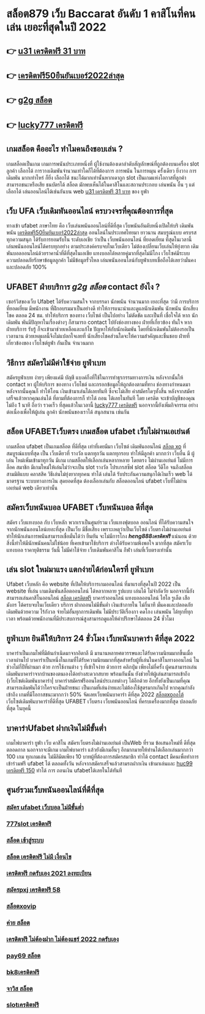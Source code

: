 # สล็อต879 เว็บ Baccarat อันดับ 1 คาสิโนที่คนเล่น เยอะที่สุดในปี 2022

## 👉 [u31 เครดิตฟรี 31 บาท](https://www.ufaeat.com/regis-ufabet-master-free/)
## 👉 [เครดิตฟรี50ยืนยันเบอร์2022ล่าสุด](https://www.ufaeat.com/ufabet-master-login/)
## 👉 [g2g สล็อต](https://www.ufaeat.com/)
## 👉 [lucky777 เครดิตฟรี](https://www.ufaeat.com/)

##  เกมสล็อต คืออะไร ทำไมคนถึงชอบเล่น ?

 เกมสล็อตเป็นเกม  เกมการพนันประเภทหนึ่งที่ ผู้ใช้งานต้องเดาลำดับสัญลักษณ์ที่ถูกต้องบนเครื่อง slot  ลูกค้า  เลือกได้   การวางเดิมพันจำนวนเท่าใดก็ได้ที่ต้องการ  การพนัน ในการหมุน ครั้งเดียว ยิ่งวาง การเดิมพัน มากเท่าไหร่ ก็ยิ่ง เลือกได้ ชนะได้มากเท่านั้นหากเดาถูก  slot เป็นเกมแห่งโอกาสที่ลูกค้า สามารถชนะหรือเสีย ธนบัตรได้ สล็อต มักพบเห็นได้ในคาสิโนและสถานประกอบ  เล่นพนัน อื่น ๆ แต่ เลือกได้ เล่นออนไลน์ได้เช่นกันบน web [u31 เครดิตฟรี 31 บาท](https://www.ufaeat.com/ufabet-master-login/) ของ ยูฟ่า


## เว็บ UFA  เว็บเดิมพันออนไลน์  ครบวงจรที่คุณต้องการที่สุด

 ทางเข้า ufabet ภาษาไทย คือ  เว็บเล่นพนันออนไลน์ที่ดีที่สุด เว็บพนันอันดับหนึ่งเปิดให้บริ เดิมพันพนัน [เครดิตฟรี50ยืนยันเบอร์2022ล่าสุด](https://www.ufaeat.com/) ออนไลน์ในประเทศไทยมา ยาวนาน สมบรูณ์แบบ ครบรสทุกความสนุก ได้รับการยอมรับใน ระดับเอเชีย ว่าเป็น  เว็บพนันออนไลน์  ที่ยอดเยี่ยม ที่สุดในเวลานี้ เล่นพนันออนไลน์ได้ครบทุกอย่าง ตามประสงค์ครบจบในเว็บเดียว ไม่ต้องเปลี่ยนเว็บเล่นให้ยุ่งยาก   เดิมพันบอลออนไลน์ด้วยราคาน้ำที่ดีที่สุดในเอเชีย แทงบอลได้หลายคู่มากที่สุดไม่มีโกง เว็บไซค์มีระบบความปลอดภัยรักษาข้อมูลลูกค้า ไม่มีข้อมูลรั่วไหล เล่นพนันออนไลน์กับยูฟ่าเบทเชื่อถือได้เลยว่ามั่นคงและปลอดภัย 100% 


## UFABET ฝ่ายบริการ  *g2g สล็อต* contact ยังไง ?

 เซอร์วิสของเว็บ Ufabet   ได้รับความสนใจ จากบรรดา นักพนัน  จำนวนมาก เยอะที่สุด  ว่ามี การบริการที่ยอดเยี่ยม  มีพนักงาน ที่ฝึกอบรมมาเป็นอย่างดี ทำให้การแนะนำและดูแลนักเดิมพัน นักพนัน นักเสี่ยงโชค  ตลอด 24 ชม.  ทำให้บริการ ของทาง เว็บไซต์ เป็นไปอย่าง ไม่ตัดขัด และเป็นที่  เชื่อใจได้  หาก นักเดิมพัน พันมีปัญหาในเรื่องต่างๆ ก็สามารถ  contact  ไปยังช่องทางของ ฝ่ายที่เกี่ยวข้อง  ทันใจ หากฝ่ายบริการ รับรู้  ก็จะเข้ามาช่วยเหลือและแก้ไข ปัญหาให้กับนักเดิมพัน  โดยที่นักเดิมพันไม่ต้องรอเป็นเวลานาน ด้วยเหตุผลนี้จึงไม่แปลกใจเลยที่ นักเสี่ยงโชคส่วนใดจะให้ความสำคัญและชื่นชอบ ฝ่ายที่เกี่ยวข้องของ เว็บไซต์ยูฟ่า กันเป็น จำนวนมาก 


## วิธีการ สมัครไม่มีค่าใช้จ่าย ยูฟ่าเบท  

สมัครยูฟ่าเบท ง่ายๆ  เพียงแค่มี บัญชี  แบงค์กิ้งที่ใช้ในการทำธุรกรรมทางการเงิน หลังจากนั้นให้ contact หา ผู้ให้บริการ ของทาง เว็บไชต์  และกรอกข้อมูลให้ถูกต้องตามที่ทาง ช่องทางกำหนดมา หลังจากนั้นคุณก็ ทำให้โอน เงินเข้ามาเล่นได้เลยทันที ซึ่งจะไม่เสีย ค่าสมัครใดๆทั้งสิ้น หลังจากสมัครเสร็จแล้วหากคุณเล่นได้ ที่ตามที่ต้องการก็ ทำได้ ถอน ได้เลยในทันที โดย เครดิต จะเข้าบัญชีของคุณ  ไม่ถึง  1 นาที ถือว่า รวดเร็ว ที่สุดแล้วในเวลานี้ [lucky777 เครดิตฟรี](https://www.ufaeat.com/ทางเข้ายูฟ่าเบท-ufabet/)  นอกจากนี้ยังเพิ่มกิจกรรม  อย่างต่อเนื่องเพื่อให้ผู้เล่น ลูกค้า นักพนันของเราได้ สนุกสนาน เช่นกัน

## สล็อต   UFABETเว็บตรง  เกมสล็อต ufabet เว็บไม่ผ่านเอเย่นต์

 เกมสล็อต ufabet  เป็นเกมสล็อต ที่ดีที่สุด เท่าที่เคยมีมา เว็บไซต์  เดิมพันออนไลน์  [สล็อต xo](https://www.ufaeat.com/ufabet-master-login/) ที่สมบูรณ์แบบที่สุด เป็น เว็บเดียวที่ รางวัล แตกทุกวัน แตกทุกรอบ ทำให้มีลูกค้า มากกว่า เว็บอื่น มี ผู้เล่น ใหม่เพิ่มเข้ามาทุกวัน มีเกม เกมสล็อตให้เลือกเล่นหลากหลาย  โดยตรง ไม่ผ่านเอเย่นต์  ไม่มีการล็อค  สมาชิก มีเกมใหม่ให้เล่นไม่ว่าจะเป็น  slot  รางวัล  โปรเกรสซีฟ slot  สล็อต วีดีโอ จนถึงสล็อต สามมิติแบบ คลาสสิค วิธีเล่นไม่ยุ่งยากทุกคน ทำได้ เล่นได้ รับประกันความสนุกได้เงินเร็ว  web  ได้มาตรฐาน ระบบทางการเงิน สุดยอดที่สุด ต้องเลือกเล่นกับ  สล็อตออนไลน์  ufabet   เว็บที่ไม่ผ่านเอเย่นต์  web  เดียวเท่านั้น


## สมัครเว็บพนันบอล  UFABET เว็บพนันบอล ดีที่สุด

สมัคร เว็บแทงบอล กับ เว็บหลัก พวกเราเป็นศูนย์รวม เว็บแทงฟุตบอล ออนไลน์ ที่ได้รับความสนใจ จากนักพนันออนไลน์เยอะที่สุด เป็นเว็บ มีชื่อเสียง เพราะเหตุว่าเป็นเว็บไซต์ เว็บตรงไม่ผ่านเอเย่นต์ ทำให้นักเล่นการพนันสามารถเชื่อมั่นได้ว่า  ยืนยัน จะไม่มีการโกง ***heng888เครดิตฟรี*** แน่นอน ด้วยสิ่งนี้ทำให้มีนักพนันคนไม่ใช่น้อย ที่เคยเข้ามาใช้บริการ ต่างได้รับความพึงพอใจ มากที่สุด สมัครเว็บแทงบอล   ราคายุติธรรม วันนี้ ไม่มีค่าใช้จ่าย เว็บเดิมพันคาสิโน กีฬา เล่นที่เว็บตรงเท่านั้น


## เล่น slot ใหม่มาแรง แตกง่ายได้ก่อนใครที่  ยูฟ่าเบท

 Ufabet เว็บหลัก คือ website ที่เปิดให้บริการเกมออนไลน์ ที่มาแรงที่สุดในปี 2022 เป็น website ที่เล่น เกมเดิมพันสล็อตออนไลน์ ได้หลากหลาย รูปแบบ  เล่นได้ ไม่จำกัดวัย นอกจากนี้ยังสามารถเล่นคาสิโนออนไลน์ [สล็อต เครดิตฟรี](https://www.ufaeat.com/ทางเข้ายูฟ่าเบท-ufabet/) บาคาร่าออนไลน์ แทงบอลออนไลน์ ไฮโล รูเล็ต เสือมังกร ได้ครบจบในเว็บเดียว บริการ ฝากถอนไม่มีขั้นต่ำ  เงินเข้าภายใน ไม่กี่นาที  มั่นคงและปลอดภัย เดิมพันด้วยความ ไร้กังวล จ่ายไม่อั้นทุกการเดิมพัน ไม่มีประวัติเรื่องกา คดโกง  เล่นพนัน ได้ทุกที่ทุกเวลา พร้อมด้วยพนักงานที่มีประสบการณ์สูงสามารถดูแลให้คำปรึกษาได้ตลอด 24 ชั่วโมง


##  ยูฟ่าเบท ยินดีให้บริการ 24 ชั่วโมง  เว็บพนันบาคาร่า ดีที่สุด 2022 

บาคาร่าเป็นเกมไพ่ที่มีต้นกำเนิดมาจากอิตาลี มี  มานานหลายศตวรรษและได้รับความนิยมมากขึ้นเมื่อเวลาผ่านไป บาคาร่าเป็นหนึ่งในเกมที่ได้รับความนิยมมากที่สุดสำหรับผู้ที่เล่นในคาสิโนทางออนไลน์ ในช่วงไม่กี่ปีที่ผ่านมา ด้วย    การใช้งานต่าง ๆ  ที่เข้าใจง่าย ด้วยการ คลิกปุ่ม  เพียงไม่กี่ครั้ง ผู้คนสามารถเล่นเดิมพันบาคาร่าจากบ้านของตนเองได้อย่างสะดวกสบาย  พร้อมกันนั้น ยังช่วยให้ผู้เล่นสามารถเข้าถึง {เว็บไซต์เดิมพันบาคาร่า| บาคาร่าสมัครฟรีออนไลน์ประเภทต่างๆ ได้อีกด้วย อีกทั้งยังเป็นเกมที่คุณสามารถเดิมพันได้ว่าใครจะเป็นฝ่ายชนะ เป็นเกมที่เล่นง่ายและไม่ต้องใช้สูตรมากเกินไป หากคุณกำลัง  เข้าถึง เกมที่มีโอกาสชนะมากกว่า 50%  จัดเลยเว็บพนันบาคาร่า ดีที่สุด 2022  [สล็อตxoออโต้](https://www.ufaeat.com/register/) เว็บไซต์เดิมพันบาคาร่าที่ดีที่สุด UFABET เว็บตรง เว็บพนันออนไลน์ ที่ครบเครื่องมากที่สุด ปลอดภัยที่สุด ในยุคนี้


##  บาคาร่าUfabet  ฝากเงินไม่มีขั้นต่ำ

 เกมไพ่บาคาร่า   ยูฟ่า  เว็บ คาสิโน  สมัครเว็บตรงไม่ผ่านเอเย่นต์   เป็นWeb ที่รวม ข้อเสนอใหม่ที่ ดีที่สุด ตลอดกาล นอกจากจะมีเกม  เกมไพ่บาคาร่า  แล้วยังมีเกมอื่นๆ อีกมากมายให้ท่านได้เลือกเล่นมากกว่า 100 เกม ทุกเกมเล่น ไม่มีลิมิตเพียง 10 บาทผู้ที่ต้องการสมัครสมาชิก  ทำได้  contact  มีคนเพื่อทำการ เข้าร่วมฟรี ufabet ได้  ตลอดทั้งวัน  หลังจากสมัครเสร็จแล้วสามรถฝากเงิน เข้ามาเล่นและ [huc99 เครดิตฟรี 150](https://www.ufaeat.com/register/)  ทำได้  การ ถอนเงิน ufabetได้เลยในได้ทันที 

## ศูนย์รวมเว็บพนันออนไลน์ที่ดีที่สุด

### [สมัคร ufabet เว็บบอล ไม่มีขั้นต่ำ](https://atom.io/themes/UFAEAT%20เว็บตรง%20ทางเข้า%20UFABET%20สล็อต%20betflik%20008%20สล็อต%20สมัครฟรี%20ฟรีเครดิต%20100%)
### [777slot เครดิตฟรี](https://atom.io/themes/UFAEAT%20เว็บตรง%20ทางเข้า%20UFABET%20เครดิตฟรี%20กด%20รับ%20เอง%2088%20008%20สล็อต%20สมัครฟรี%20ฟรีเครดิต%20100%)
### [สล็อต เข้าสู่ระบบ](https://atom.io/themes/UFAEAT%20เว็บตรง%20ทางเข้า%20UFABET%20ซุปเปอร์%20สล็อต%20ยืนยัน%20otp%20รับเครดิตฟรี%20ล่าสุด%20008%20สล็อต%20สมัครฟรี%20ฟรีเครดิต%20100%)
### [สล็อต เครดิตฟรี ไม่มี เงื่อนไข](https://atom.io/themes/UFAEAT%20เว็บตรง%20ทางเข้า%20UFABET%20superslot%20เครดิตฟรี%2050%20ใหม่%20ๆ%20008%20สล็อต%20สมัครฟรี%20ฟรีเครดิต%20100%)
### [เครดิตฟรี กดรับเอง 2021 ลงทะเบียน](https://atom.io/themes/UFAEAT%20เว็บตรง%20ทางเข้า%20UFABET%20joker%20เครดิตฟรี%20100%20008%20สล็อต%20สมัครฟรี%20ฟรีเครดิต%20100%)
### [สมัครpxj เครดิตฟรี 58](https://atom.io/themes/UFAEAT%20เว็บตรง%20ทางเข้า%20UFABET%20siam99เครดิตฟรี%20008%20สล็อต%20สมัครฟรี%20ฟรีเครดิต%20100%)
### [สล็อตxovip](https://atom.io/themes/UFAEAT%20เว็บตรง%20ทางเข้า%20UFABET%20ไทย%20สล็อต%20วอ%20เลท%20008%20สล็อต%20สมัครฟรี%20ฟรีเครดิต%20100%)
### [ค่าย สล็อต](https://atom.io/themes/UFAEAT%20เว็บตรง%20ทางเข้า%20UFABET%20lucia%20689%20เครดิตฟรี%20008%20สล็อต%20สมัครฟรี%20ฟรีเครดิต%20100%)
### [เครดิตฟรี ไม่ต้องฝาก ไม่ต้องแชร์ 2022 กดรับเอง](https://atom.io/themes/UFAEAT%20เว็บตรง%20ทางเข้า%20UFABET%20สล็อต%20ยืนยัน%20otp%20รับเครดิตฟรีล่าสุด%20008%20สล็อต%20สมัครฟรี%20ฟรีเครดิต%20100%)
### [pay69 สล็อต](https://atom.io/themes/UFAEAT%20เว็บตรง%20ทางเข้า%20UFABET%20สล็อต%20เครดิตฟรี%20ไม่ต้องฝาก%20ไม่ต้องแชร์%20ล่าสุด%2050%20วอเลท%20008%20สล็อต%20สมัครฟรี%20ฟรีเครดิต%20100%)
### [bk8เครดิตฟรี](https://atom.io/themes/UFAEAT%20เว็บตรง%20ทางเข้า%20UFABET%20blmสล็อต%20008%20สล็อต%20สมัครฟรี%20ฟรีเครดิต%20100%)
### [จาวิส สล็อต](https://atom.io/themes/UFAEAT%20เว็บตรง%20ทางเข้า%20UFABET%20สล็อต168vip%20008%20สล็อต%20สมัครฟรี%20ฟรีเครดิต%20100%)
### [slotเครดิตฟรี](https://atom.io/themes/UFAEAT%20เว็บตรง%20ทางเข้า%20UFABET%20ตาราง%20ช่วงเวลา%20สล็อต%20แตก%20008%20สล็อต%20สมัครฟรี%20ฟรีเครดิต%20100%)